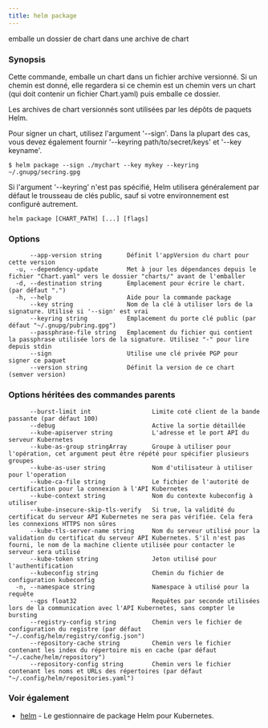 ```yaml
---
title: helm package
---
```

emballe un dossier de chart dans une archive de chart 

### Synopsis

Cette commande, emballe un chart dans un fichier archive versionné.
Si un chemin est donné, elle regardera si ce chemin est un chemin vers un chart (qui doit contenir un fichier Chart.yaml) puis emballe ce dossier.

Les archives de chart versionnés sont utilisées par les dépôts de paquets Helm.

Pour signer un chart, utilisez l'argument '--sign'. Dans la plupart des cas, vous devez également fournir  '--keyring path/to/secret/keys' et '--key keyname'.

  `$ helm package --sign ./mychart --key mykey --keyring ~/.gnupg/secring.gpg`

Si l'argument '--keyring' n'est pas spécifié, Helm utilisera généralement par défaut le trousseau de clés public, sauf si votre environnement est configuré autrement.


```
helm package [CHART_PATH] [...] [flags]
```

### Options

```
      --app-version string       Définit l'appVersion du chart pour cette version
  -u, --dependency-update        Met à jour les dépendances depuis le fichier "Chart.yaml" vers le dossier "charts/" avant de l'emballer
  -d, --destination string       Emplacement pour écrire le chart. (par défaut ".")
  -h, --help                     Aide pour la commande package
      --key string               Nom de la clé à utiliser lors de la signature. Utilisé si '--sign' est vrai
      --keyring string           Emplacement du porte clé public (par défaut "~/.gnupg/pubring.gpg")
      --passphrase-file string   Emplacement du fichier qui contient la passphrase utilisée lors de la signature. Utilisez "-" pour lire depuis stdin
      --sign                     Utilise une clé privée PGP pour signer ce paquet
      --version string           Définit la version de ce chart (semver version)
```

### Options héritées des commandes parents

```
      --burst-limit int                 Limite coté client de la bande passante (par défaut 100)
      --debug                           Active la sortie détaillée
      --kube-apiserver string           L'adresse et le port API du serveur Kubernetes
      --kube-as-group stringArray       Groupe à utiliser pour l'opération, cet argument peut être répété pour spécifier plusieurs groupes
      --kube-as-user string             Nom d'utilisateur à utiliser pour l'operation
      --kube-ca-file string             Le fichier de l'autorité de certification pour la connexion à l'API Kubernetes
      --kube-context string             Nom du contexte kubeconfig à utiliser
      --kube-insecure-skip-tls-verify   Si true, la validité du certificat du serveur API Kubernetes ne sera pas vérifiée. Cela fera les connexions HTTPS non sûres
      --kube-tls-server-name string     Nom du serveur utilisé pour la validation du certificat du serveur API Kubernetes. S'il n'est pas fourni, le nom de la machine cliente utilisée pour contacter le serveur sera utilisé
      --kube-token string               Jeton utilisé pour l'authentification
      --kubeconfig string               Chemin du fichier de configuration kubeconfig
  -n, --namespace string                Namespace à utilisé pour la requête
      --qps float32                     Requêtes par seconde utilisées lors de la communication avec l'API Kubernetes, sans compter le bursting
      --registry-config string          Chemin vers le fichier de configuration du registre (par défaut "~/.config/helm/registry/config.json")
      --repository-cache string         Chemin vers le fichier contenant les index du répertoire mis en cache (par défaut "~/.cache/helm/repository")
      --repository-config string        Chemin vers le fichier contenant les noms et URLs des répertoires (par défaut "~/.config/helm/repositories.yaml")
```

### Voir également

* [helm](/helm/helm.md) - Le gestionnaire de package Helm pour Kubernetes.
